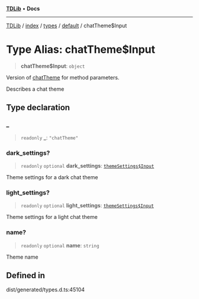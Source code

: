 [**TDLib**](../../../../../../README.md) • **Docs**

***

[TDLib](../../../../../../modules.md) / [index](../../../../../README.md) / [types](../../../README.md) / [default](../README.md) / chatTheme$Input

# Type Alias: chatTheme$Input

> **chatTheme$Input**: `object`

Version of [chatTheme](chatTheme.md) for method parameters.

Describes a chat theme

## Type declaration

### \_

> `readonly` **\_**: `"chatTheme"`

### dark\_settings?

> `readonly` `optional` **dark\_settings**: [`themeSettings$Input`](themeSettings$Input.md)

Theme settings for a dark chat theme

### light\_settings?

> `readonly` `optional` **light\_settings**: [`themeSettings$Input`](themeSettings$Input.md)

Theme settings for a light chat theme

### name?

> `readonly` `optional` **name**: `string`

Theme name

## Defined in

dist/generated/types.d.ts:45104
